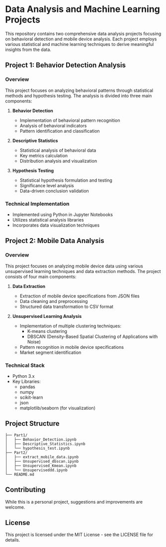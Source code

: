 # Data Analysis and Machine Learning Projects

This repository contains two comprehensive data analysis projects focusing on behavioral detection and mobile device analysis. Each project employs various statistical and machine learning techniques to derive meaningful insights from the data.

## Project 1: Behavior Detection Analysis

### Overview
This project focuses on analyzing behavioral patterns through statistical methods and hypothesis testing. The analysis is divided into three main components:

1. **Behavior Detection**
   - Implementation of behavioral pattern recognition
   - Analysis of behavioral indicators
   - Pattern identification and classification

2. **Descriptive Statistics**
   - Statistical analysis of behavioral data
   - Key metrics calculation
   - Distribution analysis and visualization

3. **Hypothesis Testing**
   - Statistical hypothesis formulation and testing
   - Significance level analysis
   - Data-driven conclusion validation

### Technical Implementation
- Implemented using Python in Jupyter Notebooks
- Utilizes statistical analysis libraries
- Incorporates data visualization techniques

## Project 2: Mobile Data Analysis

### Overview
This project focuses on analyzing mobile device data using various unsupervised learning techniques and data extraction methods. The project consists of four main components:

1. **Data Extraction**
   - Extraction of mobile device specifications from JSON files
   - Data cleaning and preprocessing
   - Structured data transformation to CSV format

2. **Unsupervised Learning Analysis**
   - Implementation of multiple clustering techniques:
     - K-means clustering
     - DBSCAN (Density-Based Spatial Clustering of Applications with Noise)
   - Pattern recognition in mobile device specifications
   - Market segment identification

### Technical Stack
- Python 3.x
- Key Libraries:
  - pandas
  - numpy
  - scikit-learn
  - json
  - matplotlib/seaborn (for visualization)

## Project Structure

```
├── Part1/
│   ├── Behavior_Detection.ipynb
│   ├── Descriptive_Statistics.ipynb
│   └── hypothesis_test.ipynb
├── Part2/
│   ├── extract_mobile_data.ipynb
│   ├── Unsupervised_dbscan.ipynb
│   ├── Unsupervised_Kmean.ipynb
│   └── Unsuperviseddd.ipynb
└── README.md
```

## Contributing

While this is a personal project, suggestions and improvements are welcome.

## License

This project is licensed under the MIT License - see the LICENSE file for details.
